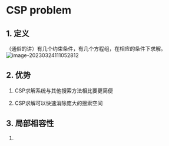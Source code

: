 # CSP problem

## 1. 定义

（通俗的讲）有几个约束条件，有几个方程组，在相应的条件下求解。![image-20230324111052812](https://haopengblog-typora.oss-cn-hangzhou.aliyuncs.com/image-20230324111052812.png)

## 2. 优势

1. CSP求解系统与其他搜索方法相比要更简便

2. CSP求解可以快速消除庞大的搜索空间

   

## 3. 局部相容性

1. 